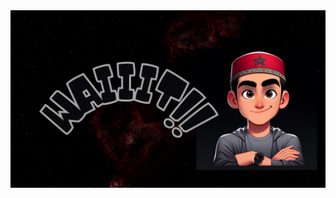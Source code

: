 <!DOCTYPE html>
<html lang="en">
  <head>
      <meta name="google-site-verification" content="1hGhFlZM3r1OSh4w3qmFzwwv-ycSg9Nvw3S4m3WtEM0" />
  </head>
  <body>
    <img src="https://github.com/anasooo/anasooo/blob/main/cover.png" width=1000>
  </body>
</html>
